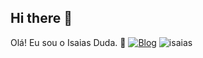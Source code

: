 ## Hi there 👋

Olá! Eu sou o Isaias Duda. 🤙
[![Blog](https://img.shields.io/badge/LinkedIn-0077B5?style=for-the-badge&logo=linkedin&logoColor=white)](https://www.linkedin.com/in/isaias-duda-8a3b05192)
![isaias](https://github-readme-stats.vercel.app/api/top-langs/?username=isaiasduda_progress=true)
